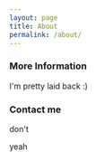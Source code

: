```yaml
---
layout: page
title: About
permalink: /about/
---
```



### More Information

I'm pretty laid back :)

### Contact me

don't

yeah
